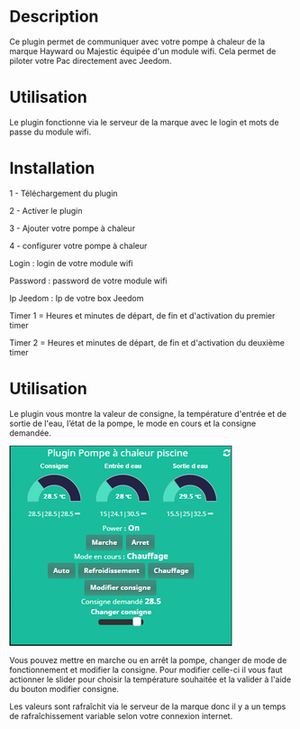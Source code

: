 Description 
===

Ce plugin permet de communiquer avec votre pompe à chaleur de la marque Hayward ou Majestic équipée d'un module wifi. Cela permet de piloter votre Pac directement avec Jeedom.

Utilisation 
===

Le plugin fonctionne via le serveur de la marque avec le login et mots de passe du module wifi.

Installation
===

1 - Téléchargement du plugin

2 - Activer le plugin 

3 - Ajouter votre pompe à chaleur

4 - configurer votre pompe à chaleur

Login : login de votre module wifi

Password : password de votre module wifi

Ip Jeedom : Ip de votre box Jeedom

Timer 1 = Heures et minutes de départ, de fin et d'activation du premier timer

Timer 2 = Heures et minutes de départ, de fin et d'activation du deuxième timer 

Utilisation
===

Le plugin vous montre la valeur de consigne, la température d'entrée et de sortie de l'eau, l’état de la pompe, le mode en cours et la consigne demandée.

![Pac_Hayward](../images/doc_3.png)

Vous pouvez mettre en marche ou en arrêt la pompe, changer de mode de fonctionnement et modifier la consigne. Pour modifier celle-ci il vous faut actionner le slider pour choisir la température souhaitée et la valider à l'aide du bouton modifier consigne.

Les valeurs sont rafraîchit via le serveur de la marque donc il y a un temps de rafraîchissement variable selon votre connexion internet.
